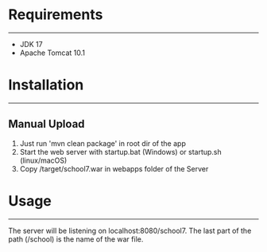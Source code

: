 # **Requirements**

---

- JDK 17
- Apache Tomcat 10.1

# **Installation**

---

## **Manual Upload**

1. Just run 'mvn clean package' in root dir of the app
2. Start the web server with startup.bat (Windows) or startup.sh (linux/macOS) 
3. Copy /target/school7.war in webapps folder of the Server

# **Usage**

---
The server will be listening on localhost:8080/school7. The last part of the path (/school) is the name of the war file.